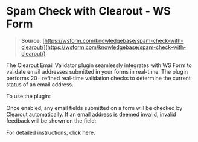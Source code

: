 # Spam Check with Clearout - WS Form

> **Source**: [https://wsform.com/knowledgebase/spam-check-with-clearout/](https://wsform.com/knowledgebase/spam-check-with-clearout/)


The Clearout Email Validator plugin seamlessly integrates with WS Form to validate email addresses submitted in your forms in real-time. The plugin performs 20+ refined real-time validation checks to determine the current status of an email address.

To use the plugin:

Once enabled, any email fields submitted on a form will be checked by Clearout automatically. If an email address is deemed invalid, invalid feedback will be shown on the field:

For detailed instructions, click here.

